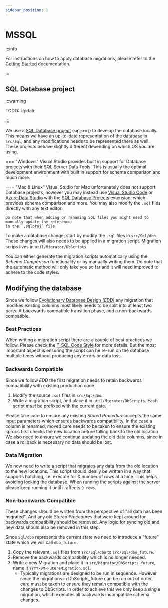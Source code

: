 ```yaml
---
sidebar_position: 1
---
```


# MSSQL

:::info

For instructions on how to apply database migrations, please refer to the
[Getting Started](../../getting-started/server/database/mssql) documentation.

:::

## SQL Database project

:::warning

TODO: Update

:::

We use a [SQL Database project][SSDT] (`sqlproj`) to develop the database locally. This means we
have an up-to-date representation of the database in `src/Sql`, and any modifications needs to be
represented there as well. These projects behave slightly different depending on which OS you are
using.

=== "Windows" Visual Studio provides built in support for Database projects with their SQL Server
Data Tools. This is usually the optimal development environment with built in support for schema
comparison and much more.

=== "Mac & Linux" Visual Studio for Mac unfortunately does not support Database projects, however
you may instead use [Visual Studio Code](vscode) or [Azure Data Studio](azureds) with the
[SQL Database Projects](SDPE) extension, which provides schema comparison and more. You may also
modify the `.sql` files directly with any text editor.

    Do note that when adding or renaming SQL files you might need to manually update the references
    in the `.sqlproj` file.

To make a database change, start by modify the `.sql` files in `src/Sql/dbo`. These changes will
also needs to be applied in a migration script. Migration scrips lives in `util/Migrator/DbScripts`.

You can either generate the migration scripts automatically using the _Schema Comparison_
functionality or by manually writing them. Do note that the automatic method will only take you so
far and it will need improved to adhere to the code styles.

## Modifying the database

Since we follow [Evolutionary Database Design _(EDD)_](./edd.md) any migration that modifies
existing columns most likely needs to be split into at least two parts. A backwards compatible
transition phase, and a non-backwards compatible.

### Best Practices

When writing a migration script there are a couple of best practices we follow. Please check the
[T-SQL Code Style][code-style-sql] for more details. But the most important aspect is ensuring the
script can be re-run on the database multiple times without producing any errors or data loss.

### Backwards Compatible

Since we follow _EDD_ the first migration needs to retain backwards compatibility with existing
production code.

1. Modify the source `.sql` files in `src/Sql/dbo`.
2. Write a migration script, and place it in `util/Migrator/DbScripts`. Each script _must_ be
   prefixed with the current date.

Please take care to ensure any existing _Stored Procedure_ accepts the same input parameters which
ensures backwards compatibility. In the case a column is renamed, moved care needs to be taken to
ensure the existing sprocs first checks the new location before falling back to the old location. We
also need to ensure we continue updating the old data columns, since in case a rollback is necessary
no data should be lost.

### Data Migration

We now need to write a script that migrates any data from the old location to the new locations.
This script should ideally be written in a way that supports batching, i.e. execute for X number of
rows at a time. This helps avoiding locking the database. When running the scripts against the
server please keep running it until it affects `0 rows`.

### Non-backwards Compatible

These changes should be written from the perspective of "all data has been migrated". And any old
_Stored Procedures_ that were kept around for backwards compatibility should be removed. Any logic
for syncing old and new data should also be removed in this step.

Since `Sql/dbo` represents the current state we need to introduce a "future" state which we will
call `dbo_future`.

1. Copy the relevant `.sql` files from `src/Sql/dbo` to `src/Sql/dbo_future`.
2. Remove the backwards compatibility which is no longer needed.
3. Write a new Migration and place it in `src/Migrator/DbScripts_future`, name it
   `YYYY-0M-FutureMigration.sql`.
   - Typically migrations are designed to be run in sequence. However since the migrations in
     DbScripts_future can be run out of order, care must be taken to ensure they remain compatible
     with the changes to DbScripts. In order to achieve this we only keep a single migration, which
     executes all backwards incompatible schema changes.

[repository]:
  https://docs.microsoft.com/en-us/dotnet/architecture/microservices/microservice-ddd-cqrs-patterns/infrastructure-persistence-layer-design
[dapper]: https://github.com/DapperLib/Dapper
[code-style-sql]: ../../code-style/index.md#t-sql
[SSDT]:
  https://docs.microsoft.com/en-us/previous-versions/sql/sql-server-data-tools/hh272702(v=vs.103)?redirectedfrom=MSDN
[vscode]: https://code.visualstudio.com/
[azureds]:
  https://docs.microsoft.com/en-us/sql/azure-data-studio/download-azure-data-studio?view=sql-server-ver16
[SDPE]:
  https://docs.microsoft.com/en-us/sql/azure-data-studio/extensions/sql-database-project-extension?view=sql-server-ver16
